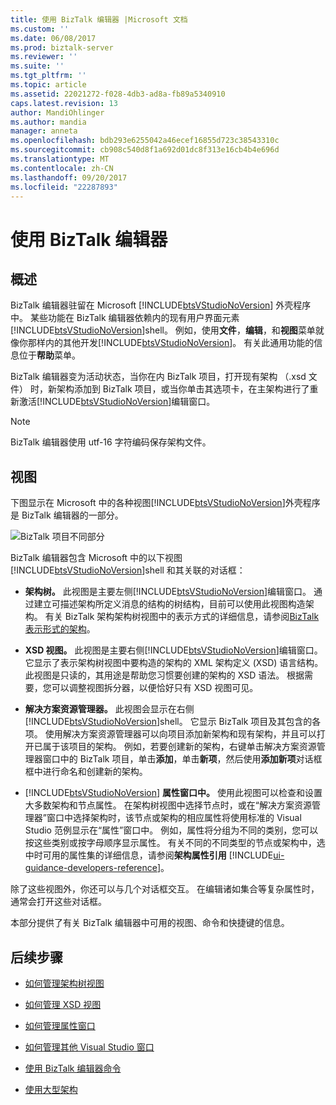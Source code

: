 ```yaml
---
title: 使用 BizTalk 编辑器 |Microsoft 文档
ms.custom: ''
ms.date: 06/08/2017
ms.prod: biztalk-server
ms.reviewer: ''
ms.suite: ''
ms.tgt_pltfrm: ''
ms.topic: article
ms.assetid: 22021272-f028-4db3-ad8a-fb89a5340910
caps.latest.revision: 13
author: MandiOhlinger
ms.author: mandia
manager: anneta
ms.openlocfilehash: bdb293e6255042a46ecef16855d723c38543310c
ms.sourcegitcommit: cb908c540d8f1a692d01dc8f313e16cb4b4e696d
ms.translationtype: MT
ms.contentlocale: zh-CN
ms.lasthandoff: 09/20/2017
ms.locfileid: "22287893"
---
```

# <a name="using-biztalk-editor"></a>使用 BizTalk 编辑器

## <a name="overview"></a>概述
BizTalk 编辑器驻留在 Microsoft [!INCLUDE[btsVStudioNoVersion](../includes/btsvstudionoversion-md.md)] 外壳程序中。 某些功能在 BizTalk 编辑器依赖内的现有用户界面元素[!INCLUDE[btsVStudioNoVersion](../includes/btsvstudionoversion-md.md)]shell。 例如，使用**文件**，**编辑**，和**视图**菜单就像你那样内的其他开发[!INCLUDE[btsVStudioNoVersion](../includes/btsvstudionoversion-md.md)]。 有关此通用功能的信息位于**帮助**菜单。  
  
 BizTalk 编辑器变为活动状态，当你在内 BizTalk 项目，打开现有架构 （.xsd 文件） 时，新架构添加到 BizTalk 项目，或当你单击其选项卡，在主架构进行了重新激活[!INCLUDE[btsVStudioNoVersion](../includes/btsvstudionoversion-md.md)]编辑窗口。  
  
> [!NOTE]
>  BizTalk 编辑器使用 utf-16 字符编码保存架构文件。  

## <a name="views"></a>视图  
 下图显示在 Microsoft 中的各种视图[!INCLUDE[btsVStudioNoVersion](../includes/btsvstudionoversion-md.md)]外壳程序是 BizTalk 编辑器的一部分。  
  
 ![BizTalk 项目不同部分](../core/media/differentpartsofbiztalkserver.gif "DifferentpartsofBizTalkServer")  
  
 BizTalk 编辑器包含 Microsoft 中的以下视图[!INCLUDE[btsVStudioNoVersion](../includes/btsvstudionoversion-md.md)]shell 和其关联的对话框：  
  
-   **架构树。** 此视图是主要左侧[!INCLUDE[btsVStudioNoVersion](../includes/btsvstudionoversion-md.md)]编辑窗口。 通过建立可描述架构所定义消息的结构的树结构，目前可以使用此视图构造架构。 有关 BizTalk 架构架构树视图中的表示方式的详细信息，请参阅[BizTalk 表示形式的架构](../core/biztalk-representation-of-schemas.md)。  
  
-   **XSD 视图。** 此视图是主要右侧[!INCLUDE[btsVStudioNoVersion](../includes/btsvstudionoversion-md.md)]编辑窗口。 它显示了表示架构树视图中要构造的架构的 XML 架构定义 (XSD) 语言结构。 此视图是只读的，其用途是帮助您习惯要创建的架构的 XSD 语法。 根据需要，您可以调整视图拆分器，以便恰好只有 XSD 视图可见。  
  
-   **解决方案资源管理器。** 此视图会显示在右侧[!INCLUDE[btsVStudioNoVersion](../includes/btsvstudionoversion-md.md)]shell。 它显示 BizTalk 项目及其包含的各项。 使用解决方案资源管理器可以向项目添加新架构和现有架构，并且可以打开已属于该项目的架构。 例如，若要创建新的架构，右键单击解决方案资源管理器窗口中的 BizTalk 项目，单击**添加**，单击**新项**，然后使用**添加新项**对话框框中进行命名和创建新的架构。  
  
-   [!INCLUDE[btsVStudioNoVersion](../includes/btsvstudionoversion-md.md)]  **属性窗口中。** 使用此视图可以检查和设置大多数架构和节点属性。 在架构树视图中选择节点时，或在“解决方案资源管理器”窗口中选择架构时，该节点或架构的相应属性将使用标准的 Visual Studio 范例显示在“属性”窗口中。 例如，属性将分组为不同的类别，您可以按这些类别或按字母顺序显示属性。 有关不同的不同类型的节点或架构中，选中时可用的属性集的详细信息，请参阅**架构属性引用** [!INCLUDE[ui-guidance-developers-reference](../includes/ui-guidance-developers-reference.md)]。
  
 除了这些视图外，你还可以与几个对话框交互。 在编辑诸如集合等复杂属性时，通常会打开这些对话框。  
  
 本部分提供了有关 BizTalk 编辑器中可用的视图、命令和快捷键的信息。  
  
## <a name="next-steps"></a>后续步骤 
  
-   [如何管理架构树视图](../core/how-to-manage-the-schema-tree-view.md)  
  
-   [如何管理 XSD 视图](../core/how-to-manage-the-xsd-view.md)  
  
-   [如何管理属性窗口](../core/how-to-manage-the-properties-window.md)  
  
-   [如何管理其他 Visual Studio 窗口](../core/how-to-manage-other-visual-studio-windows.md)  
  
-   [使用 BizTalk 编辑器命令](../core/using-biztalk-editor-commands.md)  
  
-   [使用大型架构](../core/working-with-large-schemas.md)